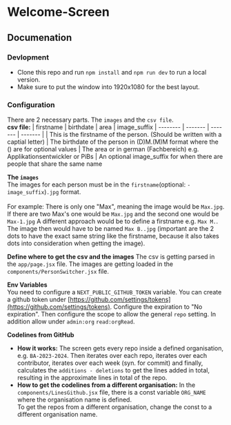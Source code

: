 # Welcome-Screen

## Documenation

### Devlopment

- Clone this repo and run `npm install` and `npm run dev` to run a local version.
- Make sure to put the window into 1920x1080 for the best layout.

### Configuration

There are 2 necessary parts. The `images` and the `csv file`.
<br/>
**csv file:**
| firstname | birthdate | area | image_suffix
| -------- | ------- | ------- | ------- |
| This is the firstname of the person. (Should be written with a captial letter) | The birthdate of the person in (D)M.(M)M format where the () are for optional values | The area or in german (Fachbereich) e.g. Applikationsentwickler or PiBs | An optional image_suffix for when there are people that share the same name

**The `images`**<br/>
The images for each person must be in the `firstname`(optional: `-image_suffix`)`.jpg` format. <br/><br/>
For example: There is only one "Max", meaning the image would be `Max.jpg`. <br/>If there are two Max's one would be `Max.jpg` and the second one would be `Max-1.jpg`
A different approach would be to define a firstname e.g. `Max M.`. The image then would have to be named `Max B..jpg` (important are the 2 dots to have the exact same string like the firstname, because it also takes dots into consideration when getting the image).

**Define where to get the csv and the images**
The csv is getting parsed in the `app/page.jsx` file.
The images are getting loaded in the `components/PersonSwitcher.jsx` file.

**Env Variables**<br/>
You need to configure a `NEXT_PUBLIC_GITHUB_TOKEN` variable. You can create a github token under [https://github.com/settings/tokens](https://github.com/settings/tokens). Configure the expiration to "No expiration". Then configure the scope to allow the general `repo` setting. In addition allow under `admin:org` `read:orgRead`.

**Codelines from GitHub**

- **How it works:**
  The screen gets every repo inside a defined organisation, e.g. `BA-2023-2024`. Then iterates over each repo, iterates over each contributor, iterates over each week (syn. for commit) and finally, calculates the `additions - deletions` to get the lines added in total, resulting in the approximate lines in total of the repo.
- **How to get the codelines from a different organisation:**
  In the `components/LinesGithub.jsx` file, there is a const variable `ORG_NAME` where the organisation name is defined. <br/>To get the repos from a different organisation, change the const to a different organisation name.
